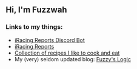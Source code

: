## Hi, I'm Fuzzwah

### Links to my things:

* [iRacing Reports Discord Bot](https://discordbot.iracingreports.com/)
* [iRacing Reports](http://iracingreports.com/)
* [Collection of recipes I like to cook and eat](https://recipes.fuzzwah.com/)
* My (very) seldom updated blog: [Fuzzy's Logic](http://fuzzyslogic.blogspot.com/)

